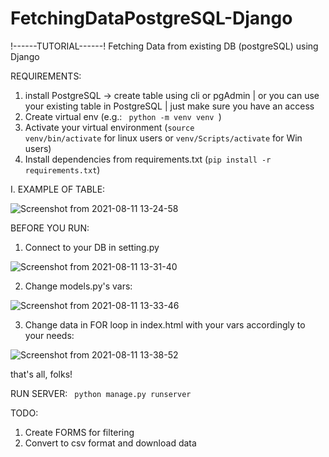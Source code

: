 # FetchingDataPostgreSQL-Django
!------TUTORIAL------!
Fetching Data from existing DB (postgreSQL) using Django


REQUIREMENTS: 
1. install PostgreSQL -> create table using cli or pgAdmin | or you can use your existing table in PostgreSQL | just make sure you have an access
2. Create virtual env (e.g.: <code> python -m venv venv </code>)
3. Activate your virtual environment (<code>source venv/bin/activate</code> for linux users or <code>venv/Scripts/activate</code> for Win users)
4. Install dependencies from requirements.txt (<code>pip install -r requirements.txt</code>)

I. EXAMPLE OF TABLE:

![Screenshot from 2021-08-11 13-24-58](https://user-images.githubusercontent.com/49821742/129013645-6eed97c4-6f9c-4589-badc-7c918f1b9dee.png)


BEFORE YOU RUN:
1. Connect to your DB in setting.py

![Screenshot from 2021-08-11 13-31-40](https://user-images.githubusercontent.com/49821742/129014381-1bb36b99-0b5e-4613-ba51-2c30899f57c5.png)

2. Change models.py's vars:

![Screenshot from 2021-08-11 13-33-46](https://user-images.githubusercontent.com/49821742/129014625-4a297ecb-80e6-42c5-81c8-2f2bb6007214.png)

3. Change data in FOR loop  in index.html with your vars accordingly to your needs:

![Screenshot from 2021-08-11 13-38-52](https://user-images.githubusercontent.com/49821742/129015437-c0be0b13-a211-4b30-960d-cfb5d10c6ef8.png)



that's all, folks!

RUN SERVER: 
<code>
python manage.py runserver
</code>


TODO:
1. Create FORMS for filtering
2. Convert to csv format and download data 


